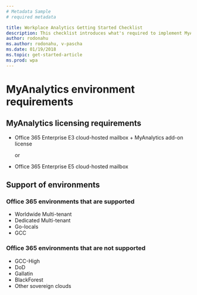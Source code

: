 ```yaml
---
# Metadata Sample
# required metadata

title: Workplace Analytics Getting Started Checklist
description: This checklist introduces what's required to implement MyAnalytics in your organization
author: rodonahu
ms.author: rodonahu, v-pascha
ms.date: 01/19/2018
ms.topic: get-started-article
ms.prod: wpa
---
```


# MyAnalytics environment requirements

## MyAnalytics licensing requirements

* Office 365 Enterprise E3 cloud-hosted mailbox + MyAnalytics add-on license
    
    or

* Office 365 Enterprise E5 cloud-hosted mailbox

## Support of environments 
 
### Office 365 environments that are supported
* Worldwide Multi-tenant
* Dedicated Multi-tenant
* Go-locals
* GCC
 
### Office 365 environments that are not supported
* GCC-High
* DoD
* Gallatin
* BlackForest
* Other sovereign clouds

